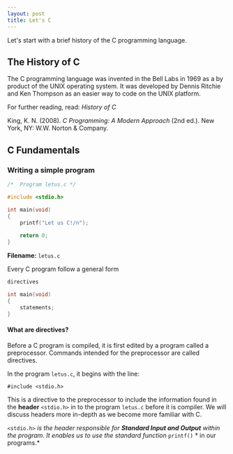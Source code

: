 ```yaml
---
layout: post
title: Let's C
---
```

Let's start with a brief history of the C programming language.

## The History of C
The C programming language was invented in the Bell Labs in 1969 as a by product of the UNIX operating system. 
It was developed by Dennis Ritchie and Ken Thompson as an easier way to code on the UNIX platform.

For further reading, read: *History of C*

King, K. N. (2008). *C Programming: A Modern Approach* (2nd ed.). New York, NY: W.W. Norton & Company.

## C Fundamentals
### Writing a simple program
```c
/*	Program letus.c	*/

#include <stdio.h>

int main(void)
{
	printf("Let us C!/n");
	
	return 0;
}
```
**Filename:** `letus.c`

Every C program follow a general form
```c
directives

int main(void)
{
	statements;
}
```
#### What are directives?
Before a C program is compiled, it is first edited by a program called a preprocessor. Commands intended for the preprocessor are called directives.

In the program `letus.c`, it begins with the line:

`#include <stdio.h>`

This is a directive to the preprocessor to include the information found in the **header** `<stdio.h>` in to the program `letus.c` before it is compiler.
We will discuss headers more in-depth as we become more familiar with C.

`<stdio.h>` *is the header responsible for **Standard Input and Output** within the program. It enables us to use the standard function* `printf()` * in our programs.*

